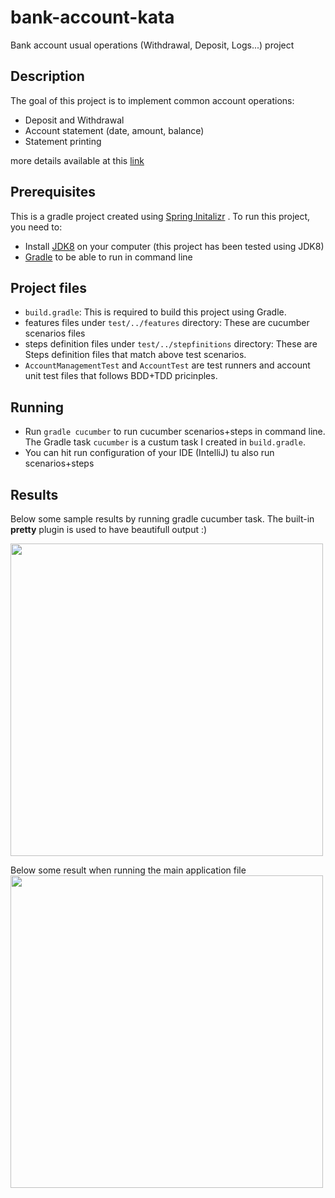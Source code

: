 # bank-account-kata  
Bank account usual operations (Withdrawal, Deposit, Logs...) project

## Description

The goal of this project is to implement common account operations:

- Deposit and Withdrawal
-   Account statement (date, amount, balance)
-   Statement printing

more details available at this [link](https://gist.github.com/abachar/d20bdcd07dac589feef8ef21b487648c)

## Prerequisites
This is a gradle project created using [Spring Initalizr](https://start.spring.io/) . To run this project, you need to:

- Install [JDK8](https://www.oracle.com/fr/java/technologies/javase/javase-jdk8-downloads.html) on your computer (this project has been tested using JDK8)
- [Gradle](https://gradle.org/install/) to be able to run in command line

## Project files

- `build.gradle`: This is required to build this project using Gradle.
- features files under `test/../features` directory: These are cucumber scenarios files
- steps definition files under `test/../stepfinitions` directory: These are Steps definition files that match above test scenarios.
- `AccountManagementTest` and `AccountTest` are test runners and account unit test files that follows BDD+TDD pricinples.

## Running

- Run `gradle cucumber` to run cucumber scenarios+steps in command line. The Gradle task `cucumber` is a custum task I created in `build.gradle`.
- You can hit run configuration of your IDE (IntelliJ) tu also run scenarios+steps

## Results

 Below some sample results by running gradle cucumber task. The built-in **pretty** plugin is used to have beautifull output :)
 
 <img src="https://live.staticflickr.com/65535/50074226858_e8bf266e15_z.jpg" width="500">
 
 Below some result when running the main application file 
<img src="https://live.staticflickr.com/65535/50074238213_41904a43d7_z.jpg" width="500">
